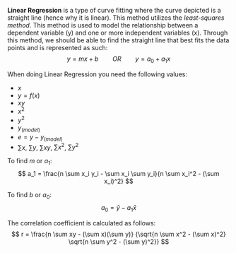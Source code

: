 **Linear Regression** is a type of curve fitting where the curve depicted is a straight line (hence why it is linear). This method utilizes the *least-squares method*.  This method is used to model the relationship between a dependent variable (y) and one or more independent variables (x). Through this method, we should be able to find the straight line that best fits the data points and is represented as such:
$$y=mx+b \qquad OR \qquad  y = a_{0}+a_{1}x  $$

When doing Linear Regression you need the following values:
- $x$
- $y=f(x)$
- $xy$
- $x^2$
- $y^2$
- $y_{(model)}$
- $e=y-y_{(model)}$
- $\sum x$, $\sum y$, $\sum xy$, $\sum x^2$, $\sum y^2$

To find $m$ or $a_{1}$:
$$
a_1 = \frac{n \sum x_i y_i - \sum x_i \sum y_i}{n \sum x_i^2 - (\sum x_i)^2}
$$

To find $b$ or $a_{0}$:
$$
a_{0} = \bar{y} - a_{1}\bar{x}
$$

The correlation coefficient is calculated as follows:
$$
r = \frac{n \sum xy - (\sum x)(\sum y)} {\sqrt{n \sum x^2 - (\sum x)^2} \sqrt{n \sum y^2 - (\sum y)^2}}
$$


